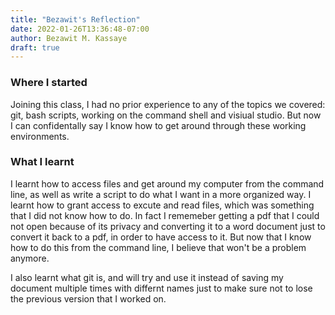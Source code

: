 ```yaml
---
title: "Bezawit's Reflection"
date: 2022-01-26T13:36:48-07:00
author: Bezawit M. Kassaye
draft: true
---
```


### Where I started

Joining this class, I had no prior experience to any of the topics we covered: git, bash scripts, working on the command shell and visiual studio. But now I can confidentally say I know how to get around through these working environments.

### What I learnt

I learnt how to access files and get around my computer from the command line, as well as write a script to do what I want in a more organized way. I learnt how to grant access to excute and read files, which was something that I did not know how to do. In fact I rememeber getting a pdf that I could not open because of its privacy and converting it to a word document just to convert it back to a pdf, in order to have access to it. But now that I know how to do this from the command line, I believe that won't be a problem anymore. 

I also learnt what git is, and will try and use it instead of saving my document multiple times with differnt names just to make sure not to lose the previous version that I worked on. 

